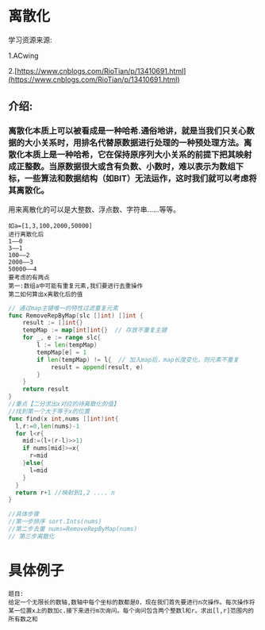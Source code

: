 # 离散化

学习资源来源:

1.ACwing

2.[https://www.cnblogs.com/RioTian/p/13410691.html](https://www.cnblogs.com/RioTian/p/13410691.html)

## 	介绍:

### 离散化本质上可以被看成是一种哈希.通俗地讲，就是当我们只关心数据的**大小关系**时，用**排名**代替**原数据**进行处理的一种预处理方法。离散化本质上是一种哈希，它在保持原序列大小关系的前提下把其映射成正整数。当原数据很大或含有负数、小数时，难以表示为数组下标，一些算法和数据结构（如BIT）无法运作，这时我们就可以考虑将其离散化。

用来离散化的可以是大整数、浮点数、字符串……等等。



```
如a=[1,3,100,2000,50000]
进行离散化后
1——0
3——1
100——2
2000——3
50000——4
要考虑的有两点
第一:数组a中可能有重复元素,我们要进行去重操作
第二如何算出x离散化后的值
```

```go
// 通过map主键唯一的特性过滤重复元素
func RemoveRepByMap(slc []int) []int {
    result := []int{}
    tempMap := map[int]int{}  // 存放不重复主键
    for _, e := range slc{
        l := len(tempMap)
        tempMap[e] = 1
        if len(tempMap) != l{  // 加入map后，map长度变化，则元素不重复
            result = append(result, e)
        }
    }
    return result
}
//重点【二分求出x对应的待离散化的值】
//找到第一个大于等于x的位置
func find(x int,nums []int)int{
  l,r:=0,len(nums)-1
  for l<r{
    mid:=(l+(r-l)>>1)
    if nums[mid]>=x{
      r=mid
    }else{
      l=mid
    }
  }
  return r+1 //映射到1,2 .... n
}

//具体步骤
//第一步排序	sort.Ints(nums)
//第二步去重 nums=RemoveRepByMap(nums)
// 第三步离散化
```

# 具体例子

```
题目:
给定一个无限长的数轴,数轴中每个坐标的数都是0，现在我们首先要进行n次操作。每次操作将某一位置x上的数加c.接下来进行m次询问。每个询问包含两个整数l和r。求出[l,r]范围内的所有数之和

```

